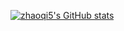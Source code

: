 [![zhaoqi5's GitHub stats](https://github-readme-stats.vercel.app/api?username=zhaoqi5&count_private=true&show_icons=true&theme=tokyonight&include_all_commits=true)](https://github.com/zhaoqi5)

<!---
zhaoqi5/zhaoqi5 is a ✨ special ✨ repository because its `README.md` (this file) appears on your GitHub profile.
You can click the Preview link to take a look at your changes.
--->
